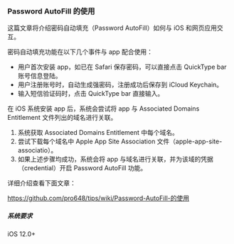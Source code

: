 ### Password AutoFill 的使用

这篇文章将介绍密码自动填充（Password AutoFill）如何与 iOS 和网页应用交互。

密码自动填充功能在以下几个事件与 app 配合使用：

- 用户首次安装 app，如已在 Safari 保存密码，可以直接点击 QuickType bar 账号信息登陆。
- 用户注册账号时，自动生成强密码，注册成功后保存到 iCloud Keychain。
- 输入短信验证码时，点击 QuickType bar 直接输入。

在 iOS 系统安装 app 后，系统会尝试将 app 与 Associated Domains Entitlement 文件列出的域名进行关联。

1. 系统获取 Associated Domains Entitlement 中每个域名。
2. 尝试下载每个域名中 Apple App Site Association 文件（apple-app-site-associatio）。
3. 如果上述步骤均成功，系统会将 app 与域名进行关联，并为该域的凭据（credential）开启 Password AutoFill 功能。

详细介绍查看下面文章：

<https://github.com/pro648/tips/wiki/Password-AutoFill-的使用>

##### 系统要求

iOS 12.0+
